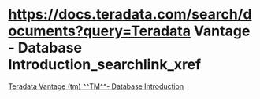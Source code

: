# https://docs.teradata.com/search/documents?query=Teradata Vantage - Database Introduction_searchlink_xref
[#npj1634154728776]: #npj1634154728776

[Teradata Vantage (tm) ^^TM^^- Database Introduction](https://docs.teradata.com/search/documents?query=Teradata+Vantage%25E2%2584%25A2+-+Database+Introduction&sort=last_update&content-lang=)

